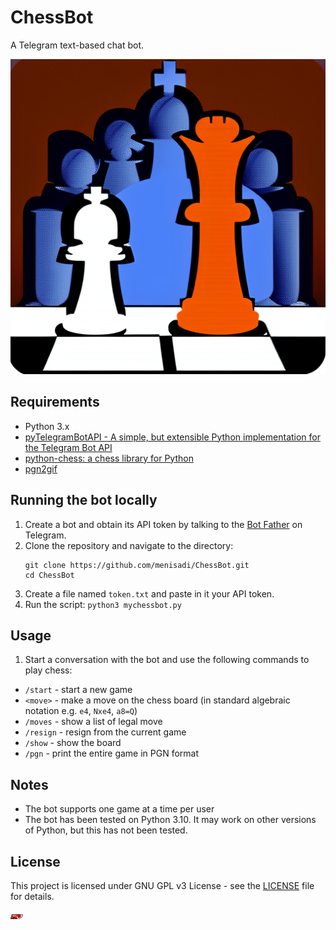 # ChessBot

A Telegram text-based chat bot.

![ChessBot banner](Graphics/banner.png)

## Requirements

- Python 3.x
- [pyTelegramBotAPI - A simple, but extensible Python implementation for the Telegram Bot API](https://github.com/eternnoir/pyTelegramBotAPI)
- [python-chess: a chess library for Python](https://github.com/niklasf/python-chess)
- [pgn2gif](https://github.com/dn1z/pgn2gif)

## Running the bot locally

1. Create a bot and obtain its API token by talking to the [Bot Father](https://telegram.me/botfather) on Telegram.
2. Clone the repository and navigate to the directory:
    ```
    git clone https://github.com/menisadi/ChessBot.git
    cd ChessBot
    ```
3. Create a file named `token.txt` and paste in it your API token.
4. Run the script: `python3 mychessbot.py`

## Usage

1. Start a conversation with the bot and use the following commands to play chess:
- `/start` - start a new game
- `<move>` - make a move on the chess board (in standard algebraic notation e.g. `e4`, `Nxe4`, `a8=Q`)
- `/moves` - show a list of legal move
- `/resign` - resign from the current game
- `/show` - show the board
- `/pgn` - print the entire game in PGN format

## Notes

- The bot supports one game at a time per user
- The bot has been tested on Python 3.10. It may work on other versions of Python, but this has not been tested.

## License

This project is licensed under GNU GPL v3 License - see the [LICENSE](LICENSE) file for details.  

<img src="Graphics/gplv3.png" alt="drawing" width="20"/>

